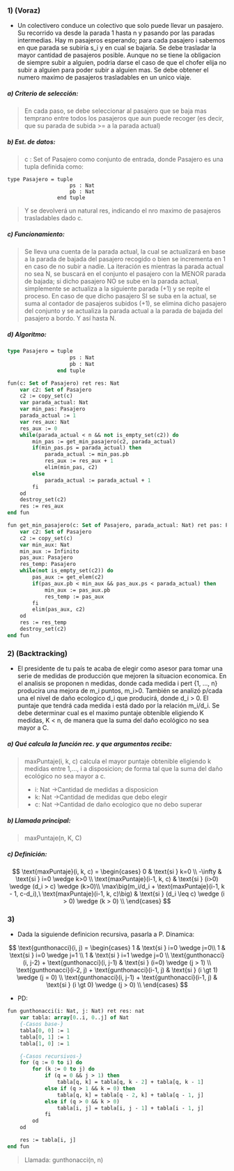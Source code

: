 ### 1) (Voraz)
- Un colectivero conduce un colectivo que solo puede llevar un pasajero. Su recorrido va desde la parada 1 hasta n y pasando por las paradas intermedias. Hay m pasajeros esperando; para cada pasajero i sabemos en que parada se subiría s_i y en cual se bajaría. 
Se debe trasladar la mayor cantidad de pasajeros posible. Aunque no se tiene la obligacion de siempre subir a alguien, podria darse el caso de que el chofer elija no subir a alguien para poder subir a alguien mas.
Se debe obtener el numero maximo de pasajeros trasladables en un unico viaje.

##### a) Criterio de selección:
> En cada paso, se debe seleccionar al pasajero que se baja mas temprano entre todos los pasajeros que aun puede recoger (es decir, que su parada de subida >= a la parada actual)

##### b) Est. de datos:
> c : Set of Pasajero como conjunto de entrada, donde Pasajero es una tupla definida como:
~~~
type Pasajero = tuple 
                    ps : Nat
                    pb : Nat
                end tuple
~~~
> Y se devolverá un natural res, indicando el nro maximo de pasajeros trasladables dado c.

##### c) Funcionamiento:
> Se lleva una cuenta de la parada actual, la cual se actualizará en base a la parada de bajada del pasajero recogido o bien se incrementa en 1 en caso de no subir a nadie. 
La iteración es mientras la parada actual no sea N, se buscará en el conjunto el pasajero con la MENOR parada de bajada; si dicho pasajero NO se sube en la parada actual, simplemente se actualiza a la siguiente parada (+1) y se repite el proceso. En caso de que dicho pasajero SI se suba en la actual, se suma al contador de pasajeros subidos (+1), se elimina dicho pasajero del conjunto y se actualiza la parada actual a la parada de bajada del pasajero a bordo. Y así hasta N.

##### d) Algoritmo:
````pascal 
type Pasajero = tuple 
                    ps : Nat
                    pb : Nat
                end tuple

fun(c: Set of Pasajero) ret res: Nat
    var c2: Set of Pasajero
    c2 := copy_set(c)
    var parada_actual: Nat
    var min_pas: Pasajero
    parada_actual := 1
    var res_aux: Nat
    res_aux := 0
    while(parada_actual < n && not is_empty_set(c2)) do
        min_pas := get_min_pasajero(c2, parada_actual)
        if(min_pas.ps = parada_actual) then
            parada_actual := min_pas.pb
            res_aux := res_aux + 1
            elim(min_pas, c2)
        else 
            parada_actual := parada_actual + 1
        fi
    od
    destroy_set(c2)
    res := res_aux
end fun

fun get_min_pasajero(c: Set of Pasajero, parada_actual: Nat) ret pas: Pasajero
    var c2: Set of Pasajero
    c2 := copy_set(c)
    var min_aux: Nat
    min_aux := Infinito
    pas_aux: Pasajero
    res_temp: Pasajero
    while(not is_empty_set(c2)) do
        pas_aux := get_elem(c2)
        if(pas_aux.pb < min_aux && pas_aux.ps < parada_actual) then
            min_aux := pas_aux.pb
            res_temp := pas_aux
        fi
        elim(pas_aux, c2)
    od
    res := res_temp
    destroy_set(c2)
end fun 

````
### 2) (Backtracking)
- El presidente de tu país te acaba de elegir como asesor para tomar una serie de medidas de producción que mejoren la situacion economica. En el analisis se proponen n medidas, donde cada medida i pert {1, ..., n} producira una mejora de m_i puntos, m_i>0. También se analizó p/cada una el nivel de daño ecologico d_i que producirá, donde d_i > 0. El puntaje que tendrá cada medida i está dado por la relación m_i/d_i.
Se debe determinar cual es el maximo puntaje obtenible eligiendo K medidas, K < n, de manera que la suma del daño ecológico no sea mayor a C.

##### a) Qué calcula la función rec. y que argumentos recibe:
> maxPuntaje(i, k, c) calcula el mayor puntaje obtenible eligiendo k medidas entre 1,..., i a disposicion; de forma tal que la suma del daño ecológico no sea mayor a c.
> - i: Nat ->Cantidad de medidas a disposicion
> - k: Nat ->Cantidad de medidas que debo elegir
> - c: Nat ->Cantidad de daño ecologico que no debo superar
##### b) Llamada principal:
>maxPuntaje(n, K, C)

##### c) Definición:
$$
\text{maxPuntaje}(i, k, c) = 
\begin{cases}
  0       & \text{si }   k=0 \\
  -\infty & \text{si }   i=0 \wedge k>0 \\
  \text{maxPuntaje}(i-1, k, c) & \text{si } (i>0) \wedge (d_i > c) \wedge (k>0)\\
  \max\big(m_i/d_i + \text{maxPuntaje}(i-1, k - 1, c-d_i),\ \text{maxPuntaje}(i-1, k, c)\big)
  & \text{si } (d_i \leq c) \wedge (i > 0) \wedge (k > 0) \\
\end{cases}
$$

### 3) 
- Dada la siguiende definicion recursiva, pasarla a P. Dinamica:

$$
\text{gunthonacci}(i, j) = 
\begin{cases}
  1       & \text{si }   i=0 \wedge j=0\\
  1 & \text{si }   i=0 \wedge j=1 \\
  1 & \text{si }   i=1 \wedge j=0 \\
  \text{gunthonacci}(i, j-2) + \text{gunthonacci}(i, j-1) & \text{si } (i=0) \wedge (j > 1) \\
  \text{gunthonacci}(i-2, j) + \text{gunthonacci}(i-1, j)
  & \text{si } (i \gt 1) \wedge (j = 0) \\
  \text{gunthonacci}(i, j-1) + \text{gunthonacci}(i-1, j)
  & \text{si } (i \gt 0) \wedge (j > 0) \\
\end{cases}
$$

- PD:
````pascal 
fun gunthonacci(i: Nat, j: Nat) ret res: nat
    var tabla: array[0..i, 0..j] of Nat
    {-Casos base-}
    tabla[0, 0] := 1
    tabla[0, 1] := 1
    tabla[1, 0] := 1

    {-Casos recursivos-}
    for (q := 0 to i) do
        for (k := 0 to j) do
            if (q = 0 && j > 1) then 
                tabla[q, k] = tabla[q, k - 2] + tabla[q, k - 1]
            else if (q > 1 && k = 0) then
                tabla[q, k] = tabla[q - 2, k] + tabla[q - 1, j]
            else if (q > 0 && k > 0)
                tabla[i, j] = tabla[i, j - 1] + tabla[i - 1, j]
            fi
        od
    od

    res := tabla[i, j]
end fun 
````
> Llamada: gunthonacci(n, n)
